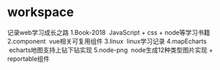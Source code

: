 # workspace
记录web学习成长之路
1.Book-2018  JavaScript + css + node等学习书籍
2.component  vue相关可复用组件
3.linux  linux学习记录
4.mapEcharts  echarts地图支持上钻下钻实现
5.node-png  node生成12种类型图片实现 + reportable组件
